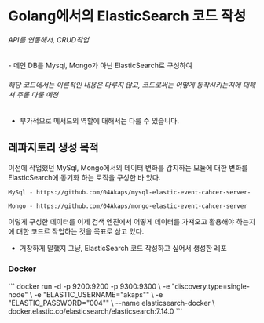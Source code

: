 <h1>Golang에서의 ElasticSearch 코드 작성</h1>

<h6>API를 연동해서, CRUD작업</h6>
- 메인 DB를 Mysql, Mongo가 아닌 ElasticSearch로 구성하여

<h6>해당 코드에서는 이론적인 내용은 다루지 않고, 코드로써는 어떻게 동작시키는지에 대해서 주롤 다룰 예정</h6>

- 부가적으로 메서드의 역할에 대해서는 다룰 수 있습니다.


## 레파지토리 생성 목적
이전에 작업했던 MySql, Mongo에서의 데이터 변화를 감지하는 모듈에 대한 변화를
ElasticSearch에 동기화 하는 로직을 구성한 바 있다.
```azure
MySql - https://github.com/04Akaps/mysql-elastic-event-cahcer-server-

Mongo - https://github.com/04Akaps/mongo-elastic-event-cahcer-server
```

이렇게 구성한 데이터를 이제 검색 엔진에서 어떻게 데이터를 가져오고 활용해야 하는지에 대한 코드르 작업하는 것을 목표로 삼고 있다.
- 거창하게 말했지 그냥, ElasticSearch 코드 작성하고 싶어서 생성한 레포

<h3>Docker</h3>
```
docker run -d -p 9200:9200 -p 9300:9300 \
-e "discovery.type=single-node" \
-e "ELASTIC_USERNAME="akaps"" \
-e "ELASTIC_PASSWORD="004"" \
--name elasticsearch-docker \
docker.elastic.co/elasticsearch/elasticsearch:7.14.0
```
